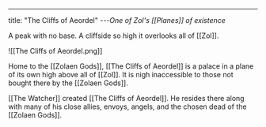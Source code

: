 ---
title: "The Cliffs of Aeordel"
---*One of Zol's [[Planes]] of existence*

A peak with no base. A cliffside so high it overlooks all of [[Zol]].

![[The Cliffs of Aeordel.png]]

Home to the [[Zolaen Gods]], [[The Cliffs of Aeordel]] is a palace in a plane of its own high above all of [[Zol]]. It is nigh inaccessible to those not bought there by the [[Zolaen Gods]].

[[The Watcher]] created [[The Cliffs of Aeordel]]. He resides there along with many of his close allies, envoys, angels, and the chosen dead of the [[Zolaen Gods]].